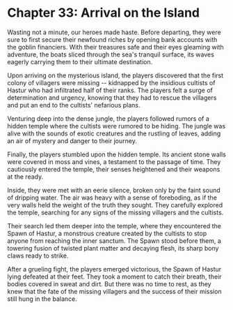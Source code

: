 # Chapter 33: Arrival on the Island

Wasting not a minute, our heroes made haste. Before departing, they were sure to first secure their newfound riches by opening bank accounts with the goblin financiers. With their treasures safe and their eyes gleaming with adventure, the boats sliced through the sea's tranquil surface, its waves eagerly carrying them to their ultimate destination.

Upon arriving on the mysterious island, the players discovered that the first colony of villagers were missing -- kidnapped by the insidious cultists of Hastur who had infiltrated half of their ranks. The players felt a surge of determination and urgency, knowing that they had to rescue the villagers and put an end to the cultists' nefarious plans.

Venturing deep into the dense jungle, the players followed rumors of a hidden temple where the cultists were rumored to be hiding. The jungle was alive with the sounds of exotic creatures and the rustling of leaves, adding an air of mystery and danger to their journey.

Finally, the players stumbled upon the hidden temple. Its ancient stone walls were covered in moss and vines, a testament to the passage of time. They cautiously entered the temple, their senses heightened and their weapons at the ready.

Inside, they were met with an eerie silence, broken only by the faint sound of dripping water. The air was heavy with a sense of foreboding, as if the very walls held the weight of the truth they sought. They carefully explored the temple, searching for any signs of the missing villagers and the cultists.

Their search led them deeper into the temple, where they encountered the Spawn of Hastur, a monstrous creature created by the cultists to stop anyone from reaching the inner sanctum. The Spawn stood before them, a towering fusion of twisted plant matter and decaying flesh, its sharp bony claws ready to strike.

After a grueling fight, the players emerged victorious, the Spawn of Hastur lying defeated at their feet. They took a moment to catch their breath, their bodies covered in sweat and dirt. But there was no time to rest, as they knew that the fate of the missing villagers and the success of their mission still hung in the balance.
